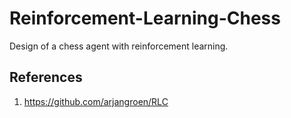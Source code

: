 # Reinforcement-Learning-Chess
Design of a chess agent with reinforcement learning.

## References
1. https://github.com/arjangroen/RLC
